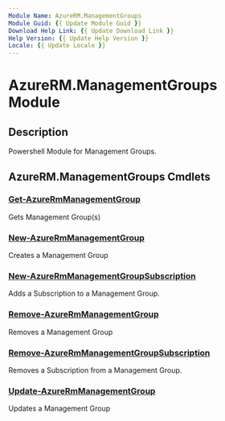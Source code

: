 ```yaml
---
Module Name: AzureRM.ManagementGroups
Module Guid: {{ Update Module Guid }}
Download Help Link: {{ Update Download Link }}
Help Version: {{ Update Help Version }}
Locale: {{ Update Locale }}
---
```


# AzureRM.ManagementGroups Module
## Description
Powershell Module for Management Groups.

## AzureRM.ManagementGroups Cmdlets
### [Get-AzureRmManagementGroup](Get-AzureRmManagementGroup.md)
Gets Management Group(s)

### [New-AzureRmManagementGroup](New-AzureRmManagementGroup.md)
Creates a Management Group

### [New-AzureRmManagementGroupSubscription](New-AzureRmManagementGroupSubscription.md)
Adds a Subscription to a Management Group.

### [Remove-AzureRmManagementGroup](Remove-AzureRmManagementGroup.md)
Removes a Management Group

### [Remove-AzureRmManagementGroupSubscription](Remove-AzureRmManagementGroupSubscription.md)
Removes a Subscription from a Management Group.

### [Update-AzureRmManagementGroup](Update-AzureRmManagementGroup.md)
Updates a Management Group

